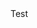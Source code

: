 <html>
  <head>
    <meta charset="utf-8" />
    <title>Lukas Heinzl</title>
  </head>
  
  <body>
    Test
  </body>
</html>
